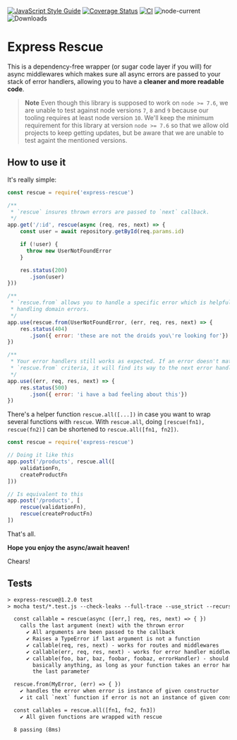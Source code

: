 [![JavaScript Style Guide](https://img.shields.io/badge/code_style-standard-brightgreen.svg)](https://standardjs.com)
[![Coverage Status](https://coveralls.io/repos/github/rwillians/express-rescue/badge.svg?branch=main)](https://coveralls.io/github/rwillians/express-rescue?branch=main)
[![CI](https://github.com/rwillians/express-rescue/actions/workflows/ci_pr.yml/badge.svg)](https://github.com/rwillians/express-rescue/actions/workflows/ci_pr.yml)
![node-current](https://img.shields.io/node/v/express-rescue)
![Downloads](https://img.shields.io/npm/dy/express-rescue)

# Express Rescue

This is a dependency-free wrapper (or sugar code layer if you will) for async middlewares which makes sure all async errors are passed to your stack of error handlers, allowing you to have a **cleaner and more readable code**.

> **Note**
> Even though this library is supposed to work on `node >= 7.6`, we are unable to test against node versions `7`, `8` and `9` because our tooling requires at least node version `10`. We'll keep the minimum requirement for this library at version `node >= 7.6` so that we allow old projects to keep getting updates, but be aware that we are unable to test againt the mentioned versions.


## How to use it

It's really simple:

```js
const rescue = require('express-rescue')

/**
 * `rescue` insures thrown errors are passed to `next` callback.
 */
app.get('/:id', rescue(async (req, res, next) => {
    const user = await repository.getById(req.params.id)

    if (!user) {
      throw new UserNotFoundError
    }

    res.status(200)
       .json(user)
}))

/**
 * `rescue.from` allows you to handle a specific error which is helpful for
 * handling domain errors.
 */
app.use(rescue.from(UserNotFoundError, (err, req, res, next) => {
    res.status(404)
       .json({ error: 'these are not the droids you\'re looking for'})
})

/**
 * Your error handlers still works as expected. If an error doesn't match your
 * `rescue.from` criteria, it will find its way to the next error handler.
 */
app.use((err, req, res, next) => {
    res.status(500)
       .json({ error: 'i have a bad feeling about this'})
})

```

There's a helper function `rescue.all([...])` in case you want to wrap several functions with `rescue`. With `rescue.all`, doing `[rescue(fn1), rescue(fn2)]` can be shortened to `rescue.all([fn1, fn2])`.

```js
const rescue = require('express-rescue')

// Doing it like this
app.post('/products', rescue.all([
    validationFn,
    createProductFn
]))

// Is equivalent to this
app.post('/products', [
    rescue(validationFn),
    rescue(createProductFn)
])
```

That's all.


**Hope you enjoy the async/await heaven!**

Chears!


## Tests

```txt
> express-rescue@1.2.0 test
> mocha test/*.test.js --check-leaks --full-trace --use_strict --recursive

  const callable = rescue(async ([err,] req, res, next) => { })
    calls the last argument (next) with the thrown error
      ✔ All arguments are been passed to the callback
      ✔ Raises a TypeError if last argument is not a function
      ✔ callable(req, res, next) - works for routes and middlewares
      ✔ callable(err, req, res, next) - works for error handler middlewares
      ✔ callable(foo, bar, baz, foobar, foobaz, errorHandler) - should work for
        basically anything, as long as your function takes an error handler as
        the last parameter

  rescue.from(MyError, (err) => { })
    ✔ handles the error when error is instance of given constructor
    ✔ it call `next` function if error is not an instance of given constructor

  const callables = rescue.all([fn1, fn2, fn3])
    ✔ All given functions are wrapped with rescue

  8 passing (8ms)
```
